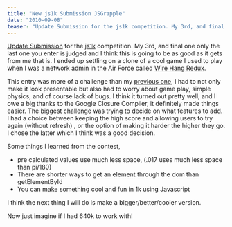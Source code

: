 ```yaml
---
title: "New js1k Submission JSGrapple"
date: "2010-09-08"
teaser: "Update Submission for the js1k competition. My 3rd, and final one only the last one you enter is judged and I think this is going to be as good as it gets from me that is. I ended up settling on a clone of a cool game I used to play when I was a network admin in the Air Force called Wire Hang Redux..."
---
```


[Update Submission](http://js1k.com/demo/755) for the [js1k](js1k.com) competition. My 3rd, and final one only the last one you enter is judged and I think this is going to be as good as it gets from me that is. I ended up settling on a clone of a cool game I used to play when I was a network admin in the Air Force called [Wire Hang Redux](http://www.gingerbeardman.com/wirehang/).

This entry was more of a challenge than my [previous one](http://js1k.com/demo/591), I had to not only make it look presentable but also had to worry about game play, simple physics, and of course lack of bugs. I think it turned out pretty well, and I owe a big thanks to the Google Closure Compiler, it definitely made things easier. The biggest challenge was trying to decide on what features to add. I had a choice between keeping the high score and allowing users to try again (without refresh) , or the option of making it harder the higher they go. I chose the latter which I think was a good decision.

Some things I learned from the contest,

- pre calculated values use much less space, (.017 uses much less space than pi/180)
- There are shorter ways to get an element through the dom than getElementById
- You can make something cool and fun in 1k using Javascript

I think the next thing I will do is make a bigger/better/cooler version.

Now just imagine if I had 640k to work with!

